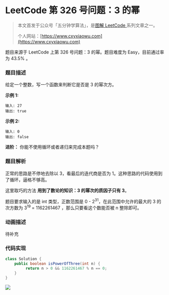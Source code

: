# LeetCode 第 326 号问题：3 的幂

> 本文首发于公众号「五分钟学算法」，是[图解 LeetCode ](<https://github.com/MisterBooo/LeetCodeAnimation>)系列文章之一。
>
> 个人网站：[https://www.cxyxiaowu.com](https://www.cxyxiaowu.com)

题目来源于 LeetCode 上第 326 号问题：3 的幂。题目难度为 Easy，目前通过率为 43.5% 。

### 题目描述

给定一个整数，写一个函数来判断它是否是 3 的幂次方。

**示例 1:**

```
输入: 27
输出: true
```

**示例 2:**

```
输入: 0
输出: false
```

**进阶：**
你能不使用循环或者递归来完成本题吗？

### 题目解析

正常的思路是不停地去除以 3，看最后的迭代商是否为 1。这种思路的代码使用到了循环，逼格不够高。

这里取巧的方法 **用到了数论的知识：3 的幂次的质因子只有 3**。

题目要求输入的是 int 类型，正数范围是 0 - 2<sup>31</sup>，在此范围中允许的最大的 3 的次方数为 3<sup>19 </sup>= 1162261467 ，那么只要看这个数能否被 n 整除即可。

### 动画描述

待补充

### 代码实现



```java
class Solution {
    public boolean isPowerOfThree(int n) {
         return n > 0 && 1162261467 % n == 0;
    }
}
```





![](https://bucket-1257126549.cos.ap-guangzhou.myqcloud.com/blog/fz0rq.png)